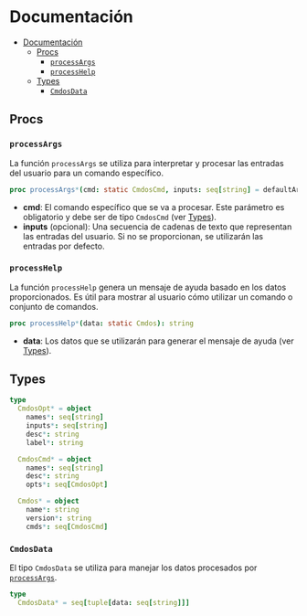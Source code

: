# Documentación

- [Documentación](#documentacin)
  - [Procs](#procs)
    - [`processArgs`](#processargs)
    - [`processHelp`](#processhelp)
  - [Types](#types)
    - [`CmdosData`](#cmdosdata)

## Procs

### `processArgs`

La función `processArgs` se utiliza para interpretar y procesar las entradas del usuario para un comando específico.

```nim
proc processArgs*(cmd: static CmdosCmd, inputs: seq[string] = defaultArgs): CmdosData
```

* **cmd**: El comando específico que se va a procesar. Este parámetro es obligatorio y debe ser de tipo `CmdosCmd` (ver [Types](#types)).
* **inputs** (opcional): Una secuencia de cadenas de texto que representan las entradas del usuario. Si no se proporcionan, se utilizarán las entradas por defecto.

### `processHelp`

La función `processHelp` genera un mensaje de ayuda basado en los datos proporcionados. Es útil para mostrar al usuario cómo utilizar un comando o conjunto de comandos.

```nim
proc processHelp*(data: static Cmdos): string
```

* **data**: Los datos que se utilizarán para generar el mensaje de ayuda (ver [Types](#types)).

## Types

```nim
type
  CmdosOpt* = object
    names*: seq[string]
    inputs*: seq[string]
    desc*: string
    label*: string

  CmdosCmd* = object
    names*: seq[string]
    desc*: string
    opts*: seq[CmdosOpt]

  Cmdos* = object
    name*: string
    version*: string
    cmds*: seq[CmdosCmd]
```

### `CmdosData`

El tipo `CmdosData` se utiliza para manejar los datos procesados por [`processArgs`](#processargs).

```nim
type
  CmdosData* = seq[tuple[data: seq[string]]]
```

